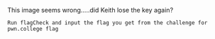 This image seems wrong.....did Keith lose the key again?

`Run flagCheck and input the flag you get from the challenge for pwn.college flag`